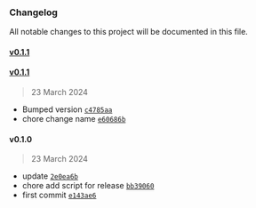 ### Changelog

All notable changes to this project will be documented in this file. 

#### [v0.1.1](https://github.com/zumerlab/tinybox-test/compare/v0.1.1...v0.1.1)

#### [v0.1.1](https://github.com/zumerlab/tinybox-test/compare/v0.1.0...v0.1.1)

> 23 March 2024

- Bumped version [`c4785aa`](https://github.com/zumerlab/tinybox-test/commit/c4785aa0306271bf1abfd4c0b52a6f57bbed4603)
- chore change name [`e60686b`](https://github.com/zumerlab/tinybox-test/commit/e60686b125e732af85bda68fcc6496d51030ad0f)

#### v0.1.0

> 23 March 2024

- update [`2e0ea6b`](https://github.com/zumerlab/tinybox-test/commit/2e0ea6ba7c68ee8182ae2cf7f2d7e472a3db45cc)
- chore add script for release [`bb39060`](https://github.com/zumerlab/tinybox-test/commit/bb3906096e47c2f7cc5671a18ac9c1d1a43e7718)
- first commit [`e143ae6`](https://github.com/zumerlab/tinybox-test/commit/e143ae660a067ff6989d4947a41d42814df7ad9a)
